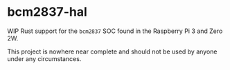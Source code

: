 # bcm2837-hal

WIP Rust support for the `bcm2837` SOC found in the Raspberry Pi 3 and Zero 2W.

This project is nowhere near complete and should not be used by anyone under any circumstances.
